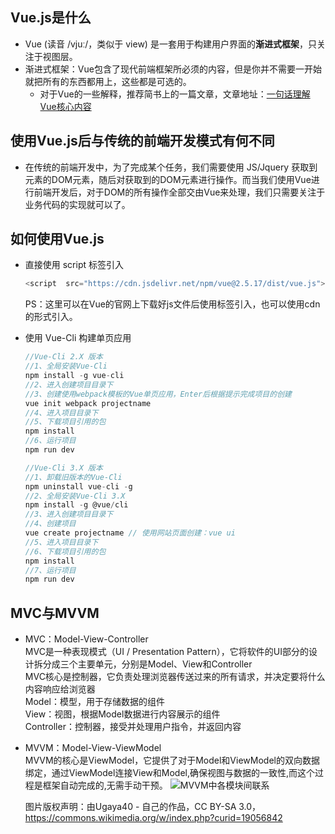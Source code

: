 ## Vue.js是什么
+ Vue (读音 /vjuː/，类似于 view) 是一套用于构建用户界面的**渐进式框架**，只关注于视图层。
+ 渐进式框架：Vue包含了现代前端框架所必须的内容，但是你并不需要一开始就把所有的东西都用上，这些都是可选的。
    - 对于Vue的一些解释，推荐简书上的一篇文章，文章地址：[一句话理解Vue核心内容](https://www.jianshu.com/p/a4339bad5256 "一句话理解Vue核心内容")

## 使用Vue.js后与传统的前端开发模式有何不同
+ 在传统的前端开发中，为了完成某个任务，我们需要使用 JS/Jquery 获取到元素的DOM元素，随后对获取到的DOM元素进行操作。而当我们使用Vue进行前端开发后，对于DOM的所有操作全部交由Vue来处理，我们只需要关注于业务代码的实现就可以了。

## 如何使用Vue.js
+ 直接使用 script 标签引入
    ```javascript
	<script  src="https://cdn.jsdelivr.net/npm/vue@2.5.17/dist/vue.js"></script>
	```
     PS：这里可以在Vue的官网上下载好js文件后使用标签引入，也可以使用cdn的形式引入。
+ 使用 Vue-Cli 构建单页应用
    ```javascript
	//Vue-Cli 2.X 版本
    //1、全局安装Vue-Cli
    npm install -g vue-cli
    //2、进入创建项目目录下
    //3、创建使用webpack模板的Vue单页应用，Enter后根据提示完成项目的创建
    vue init webpack projectname
    //4、进入项目目录下
    //5、下载项目引用的包
    npm install
    //6、运行项目
    npm run dev
    ```

	```javascript
	//Vue-Cli 3.X 版本
    //1、卸载旧版本的Vue-Cli
    npm uninstall vue-cli -g
    //2、全局安装Vue-Cli 3.X
	npm install -g @vue/cli
	//3、进入创建项目目录下
    //4、创建项目
    vue create projectname // 使用网站页面创建：vue ui
    //5、进入项目目录下
    //6、下载项目引用的包
    npm install
    //7、运行项目
    npm run dev
    ```

## MVC与MVVM
+ MVC：Model-View-Controller</br>
    MVC是一种表现模式（UI / Presentation Pattern），它将软件的UI部分的设计拆分成三个主要单元，分别是Model、View和Controller</br>
    MVC核心是控制器，它负责处理浏览器传送过来的所有请求，并决定要将什么内容响应给浏览器</br>
    Model：模型，用于存储数据的组件</br>
    View：视图，根据Model数据进行内容展示的组件</br>
    Controller：控制器，接受并处理用户指令，并返回内容</br>

+ MVVM：Model-View-ViewModel</br>
    MVVM的核心是ViewModel，它提供了对于Model和ViewModel的双向数据绑定，通过ViewModel连接View和Model,确保视图与数据的一致性,而这个过程是框架自动完成的,无需手动干预。
    ![MVVM中各模块间联系](https://i.imgur.com/EwnZ4lJ.png)
    
    图片版权声明：由Ugaya40 - 自己的作品，CC BY-SA 3.0，https://commons.wikimedia.org/w/index.php?curid=19056842
